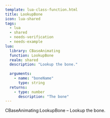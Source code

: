 ```yaml
---
template: lua-class-function.html
title: LookupBone
icon: lua-shared
tags:
  - lua
  - shared
  - needs-verification
  - needs-example
lua:
  library: CBaseAnimating
  function: LookupBone
  realm: shared
  description: "Lookup the bone."
  
  arguments:
    - name: "boneName"
      type: string
  returns:
    - type: number
      description: "The bone"
---
```


<div class="lua__search__keywords">
CBaseAnimating:LookupBone &#x2013; Lookup the bone.
</div>
